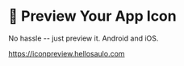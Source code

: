 # 📱 Preview Your App Icon
No hassle -- just preview it. Android and iOS.

https://iconpreview.hellosaulo.com
